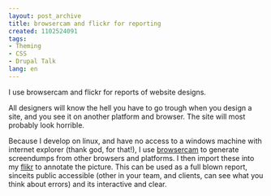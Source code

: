 ```yaml
---
layout: post_archive
title: browsercam and flickr for reporting
created: 1102524091
tags:
- Theming
- CSS
- Drupal Talk
lang: en
---
```

I use browsercam and flickr for reports of website designs. 

All designers will know the hell you have to go trough when you design a site, and you see it on another platform and browser. The site will most probably look horrible. 

Because I develop on linux, and have no access to a windows machine with internet explorer (thank god, for that!), I use <a href="http://www.browsercam.com/">browsercam</a> to generate screendumps from other browsers and platforms. 
I then import these into my <a href="http://flickr.com/">flikr</a> to annotate the picture. This can be used as a full blown report, sinceits public accessible (other in your team, and clients, can see what you think about errors) and its interactive and clear.

